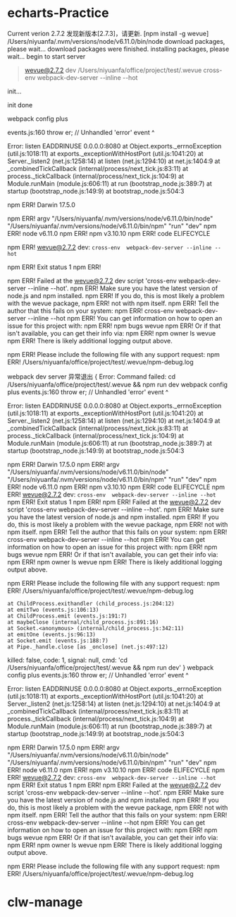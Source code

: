 # echarts-Practice
Current verion 2.7.2
发现新版本[2.7.3]，请更新. [npm install -g wevue]
/Users/niyuanfa/.nvm/versions/node/v6.11.0/bin/node
download packages, please wait...
download packages were finished.
installing packages, please wait...
begin to start server

> wevue@2.7.2 dev /Users/niyuanfa/office/project/test/.wevue
> cross-env  webpack-dev-server --inline --hot



init...


init done


webpack config plus

events.js:160
      throw er; // Unhandled 'error' event
      ^

Error: listen EADDRINUSE 0.0.0.0:8080
    at Object.exports._errnoException (util.js:1018:11)
    at exports._exceptionWithHostPort (util.js:1041:20)
    at Server._listen2 (net.js:1258:14)
    at listen (net.js:1294:10)
    at net.js:1404:9
    at _combinedTickCallback (internal/process/next_tick.js:83:11)
    at process._tickCallback (internal/process/next_tick.js:104:9)
    at Module.runMain (module.js:606:11)
    at run (bootstrap_node.js:389:7)
    at startup (bootstrap_node.js:149:9)
    at bootstrap_node.js:504:3



npm
 ERR!
 Darwin 17.5.0

npm
 ERR! argv
 "/Users/niyuanfa/.nvm/versions/node/v6.11.0/bin/node" "/Users/niyuanfa/.nvm/versions/node/v6.11.0/bin/npm" "run" "dev"
npm
 ERR! 
node v6.11.0
npm
 ERR! npm 
 v3.10.10
npm 
ERR! code ELIFECYCLE

npm 
ERR! wevue@2.7.2 dev: `cross-env  webpack-dev-server --inline --hot`

npm ERR!
 Exit status 1
npm 
ERR! 

npm ERR!
 Failed at the wevue@2.7.2 dev script 'cross-env  webpack-dev-server --inline --hot'.
npm
 ERR!
 Make sure you have the latest version of node.js and npm installed.
npm 
ERR! If you do, this is most likely a problem with the wevue package,
npm
 ERR! not with npm itself.
npm
 ERR!
 Tell the author that this fails on your system:
npm ERR!     cross-env  webpack-dev-server --inline --hot
npm ERR!
 You can get information on how to open an issue for this project with:
npm ERR!     npm bugs wevue
npm ERR! Or if that isn't available, you can get their info via:
npm
 ERR!     npm owner ls wevue
npm 
ERR! There is likely additional logging output above.



npm ERR! Please include the following file with any support request:
npm ERR!
     /Users/niyuanfa/office/project/test/.wevue/npm-debug.log

webpack dev server 异常退出
{ Error: Command failed: cd /Users/niyuanfa/office/project/test/.wevue && npm run dev
webpack config plus
events.js:160
      throw er; // Unhandled 'error' event
      ^

Error: listen EADDRINUSE 0.0.0.0:8080
    at Object.exports._errnoException (util.js:1018:11)
    at exports._exceptionWithHostPort (util.js:1041:20)
    at Server._listen2 (net.js:1258:14)
    at listen (net.js:1294:10)
    at net.js:1404:9
    at _combinedTickCallback (internal/process/next_tick.js:83:11)
    at process._tickCallback (internal/process/next_tick.js:104:9)
    at Module.runMain (module.js:606:11)
    at run (bootstrap_node.js:389:7)
    at startup (bootstrap_node.js:149:9)
    at bootstrap_node.js:504:3

npm ERR! Darwin 17.5.0
npm ERR! argv "/Users/niyuanfa/.nvm/versions/node/v6.11.0/bin/node" "/Users/niyuanfa/.nvm/versions/node/v6.11.0/bin/npm" "run" "dev"
npm ERR! node v6.11.0
npm ERR! npm  v3.10.10
npm ERR! code ELIFECYCLE
npm ERR! wevue@2.7.2 dev: `cross-env  webpack-dev-server --inline --hot`
npm ERR! Exit status 1
npm ERR! 
npm ERR! Failed at the wevue@2.7.2 dev script 'cross-env  webpack-dev-server --inline --hot'.
npm ERR! Make sure you have the latest version of node.js and npm installed.
npm ERR! If you do, this is most likely a problem with the wevue package,
npm ERR! not with npm itself.
npm ERR! Tell the author that this fails on your system:
npm ERR!     cross-env  webpack-dev-server --inline --hot
npm ERR! You can get information on how to open an issue for this project with:
npm ERR!     npm bugs wevue
npm ERR! Or if that isn't available, you can get their info via:
npm ERR!     npm owner ls wevue
npm ERR! There is likely additional logging output above.

npm ERR! Please include the following file with any support request:
npm ERR!     /Users/niyuanfa/office/project/test/.wevue/npm-debug.log

    at ChildProcess.exithandler (child_process.js:204:12)
    at emitTwo (events.js:106:13)
    at ChildProcess.emit (events.js:191:7)
    at maybeClose (internal/child_process.js:891:16)
    at Socket.<anonymous> (internal/child_process.js:342:11)
    at emitOne (events.js:96:13)
    at Socket.emit (events.js:188:7)
    at Pipe._handle.close [as _onclose] (net.js:497:12)
  killed: false,
  code: 1,
  signal: null,
  cmd: 'cd /Users/niyuanfa/office/project/test/.wevue && npm run dev' }
webpack config plus
events.js:160
      throw er; // Unhandled 'error' event
      ^

Error: listen EADDRINUSE 0.0.0.0:8080
    at Object.exports._errnoException (util.js:1018:11)
    at exports._exceptionWithHostPort (util.js:1041:20)
    at Server._listen2 (net.js:1258:14)
    at listen (net.js:1294:10)
    at net.js:1404:9
    at _combinedTickCallback (internal/process/next_tick.js:83:11)
    at process._tickCallback (internal/process/next_tick.js:104:9)
    at Module.runMain (module.js:606:11)
    at run (bootstrap_node.js:389:7)
    at startup (bootstrap_node.js:149:9)
    at bootstrap_node.js:504:3

npm ERR! Darwin 17.5.0
npm ERR! argv "/Users/niyuanfa/.nvm/versions/node/v6.11.0/bin/node" "/Users/niyuanfa/.nvm/versions/node/v6.11.0/bin/npm" "run" "dev"
npm ERR! node v6.11.0
npm ERR! npm  v3.10.10
npm ERR! code ELIFECYCLE
npm ERR! wevue@2.7.2 dev: `cross-env  webpack-dev-server --inline --hot`
npm ERR! Exit status 1
npm ERR! 
npm ERR! Failed at the wevue@2.7.2 dev script 'cross-env  webpack-dev-server --inline --hot'.
npm ERR! Make sure you have the latest version of node.js and npm installed.
npm ERR! If you do, this is most likely a problem with the wevue package,
npm ERR! not with npm itself.
npm ERR! Tell the author that this fails on your system:
npm ERR!     cross-env  webpack-dev-server --inline --hot
npm ERR! You can get information on how to open an issue for this project with:
npm ERR!     npm bugs wevue
npm ERR! Or if that isn't available, you can get their info via:
npm ERR!     npm owner ls wevue
npm ERR! There is likely additional logging output above.

npm ERR! Please include the following file with any support request:
npm ERR!     /Users/niyuanfa/office/project/test/.wevue/npm-debug.log

# clw-manage
